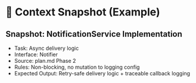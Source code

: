 # 📸 Context Snapshot (Example)

## Snapshot: NotificationService Implementation

- Task: Async delivery logic
- Interface: Notifier
- Source: plan.md Phase 2
- Rules: Non-blocking, no mutation to logging config
- Expected Output: Retry-safe delivery logic + traceable callback logging
